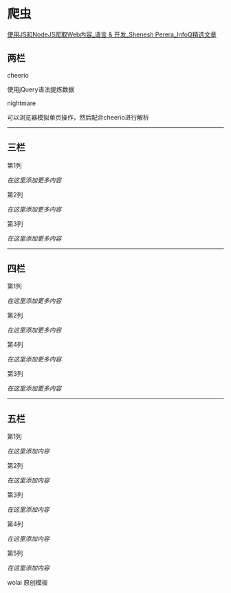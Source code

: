 # 爬虫



[使用JS和NodeJS爬取Web内容\_语言 & 开发\_Shenesh Perera\_InfoQ精选文章](https://www.infoq.cn/article/ldq3m75kvnkypxfepadb "使用JS和NodeJS爬取Web内容_语言 & 开发_Shenesh Perera_InfoQ精选文章")

## 两栏

cheerio

使用jQuery语法提炼数据





nightmare

可以浏览器模拟单页操作，然后配合cheerio进行解析

***

## 三栏

第1列

*在这里添加更多内容*

第2列

*在这里添加更多内容*

第3列

*在这里添加更多内容*

***

## 四栏

第1列

*在这里添加更多内容*

第2列

*在这里添加更多内容*

第4列

*在这里添加更多内容*

第3列

*在这里添加更多内容*

***

## 五栏

第1列

*在这里添加内容*

第2列

*在这里添加内容*

第3列

*在这里添加内容*

第4列

*在这里添加内容*

第5列

*在这里添加内容*







wolai 原创模板
